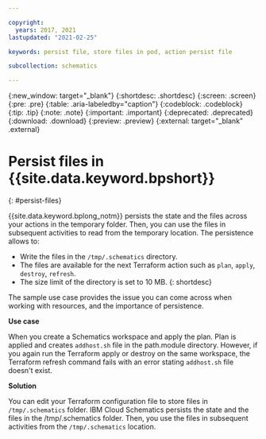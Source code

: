 ```yaml
---

copyright:
  years: 2017, 2021
lastupdated: "2021-02-25"

keywords: persist file, store files in pod, action persist file

subcollection: schematics

---
```

{:new_window: target="_blank"}
{:shortdesc: .shortdesc}
{:screen: .screen}
{:pre: .pre}
{:table: .aria-labeledby="caption"} 
{:codeblock: .codeblock}
{:tip: .tip}
{:note: .note}
{:important: .important}
{:deprecated: .deprecated}
{:download: .download}
{:preview: .preview}
{:external: target="_blank" .external}


# Persist files in {{site.data.keyword.bpshort}}	
{: #persist-files}

{{site.data.keyword.bplong_notm}} persists the state and the files across your actions in the temporary folder. Then, you can use the files in subsequent activities to read from the temporary location. The persistence allows to:
- Write the files in the `/tmp/.schematics` directory. 
- The files are available for the next Terraform action such as `plan`, `apply`, `destroy`, `refresh`. 
- The size limit of the directory is set to 10 MB.
{: shortdesc}

The sample use case provides the issue you can come across when working with resources, and the importance of persistence.
 
**Use case**

When you create a Schematics workspace and apply the plan. Plan is applied and creates `addhost.sh` file in the path.module directory. However, if you again run the Terraform apply or destroy on the same workspace, the Terraform refresh command fails with an error stating `addhost.sh` file doesn't exist.

**Solution**

You can edit your Terraform configuration file to store files in `/tmp/.schematics` folder. IBM Cloud Schematics persists the state and the files in the /tmp/.schematics folder. Then, you use the files in subsequent activities from the `/tmp/.schematics` location.

